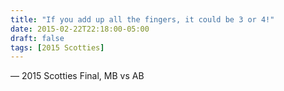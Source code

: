 ```yaml
---
title: "If you add up all the fingers, it could be 3 or 4!"
date: 2015-02-22T22:18:00-05:00
draft: false
tags: [2015 Scotties]
---
```

— 2015 Scotties Final, MB vs AB
<!--more--> 

